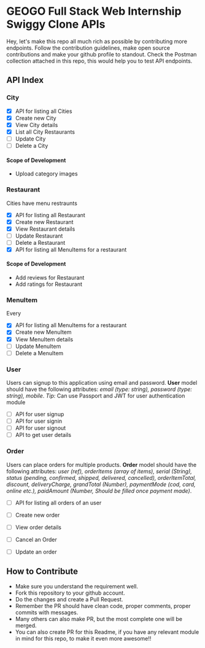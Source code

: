 # GEOGO Full Stack Web Internship Swiggy Clone APIs
Hey, let's make this repo all much rich as possible by contributing more endpoints. Follow the contribution guidelines, make open source contributions and make your github profile to standout. Check the Postman collection attached in this repo, this would help you to test API endpoints.

## API Index

### City
- [x] API for listing all Cities
- [x] Create new City
- [x] View City details
- [x] List all City Restaurants
- [ ] Update City
- [ ] Delete a City

#### Scope of Development
- Upload category images

### Restaurant
Cities have menu restraunts
- [x] API for listing all Restaurant
- [x] Create new Restaurant
- [x] View Restaurant details
- [ ] Update Restaurant
- [ ] Delete a Restaurant
- [x] API for listing all MenuItems for a restaurant

#### Scope of Development
- Add reviews for Restaurant
- Add ratings for Restaurant

### MenuItem
Every 
- [x] API for listing all MenuItems for a restaurant
- [x] Create new MenuItem
- [x] View MenuItem details
- [ ] Update MenuItem
- [ ] Delete a MenuItem

### User
Users can signup to this application using email and password. 
__User__ model should have the following attributes: *email (type: string), password (type: string), mobile*.
*Tip:* Can use Passport and JWT for user authentication module
- [ ] API for user signup
- [ ] API for user signin
- [ ] API for user signout
- [ ] API to get user details

### Order
Users can place orders for multiple products. __Order__ model should have the following attributes: *user (ref), orderItems (array of items), serial (String), status (pending, confirmed, shipped, delivered, cancelled), orderItemTotal, discount, deliveryCharge, grandTotal (Number), paymentMode (cod, card, online etc.), paidAmount (Number, Should be filled once payment made)*.
- [ ] API for listing all orders of an user
- [ ] Create new order
- [ ] View order details
- [ ] Cancel an Order
- [ ] Update an order


## How to Contribute
- Make sure you understand the requirement well.
- Fork this repository to your github account.
- Do the changes and create a Pull Request.
- Remember the PR should have clean code, proper comments, proper commits with messages.
- Many others can also make PR, but the most complete one will be merged.
- You can also create PR for this Readme, if you have any relevant module in mind for this repo, to make it even more awesome!!
